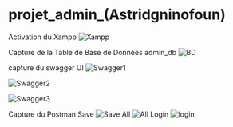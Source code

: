 # projet_admin_(Astridgninofoun)

Activation du Xampp
![Xampp](https://user-images.githubusercontent.com/125743270/219980025-dc137c59-98bc-43f6-a164-6ee62ecd6ef5.png)

Capture de la Table de Base de Données admin_db
![BD](https://user-images.githubusercontent.com/125743270/219981375-6893cde0-26cb-488d-a042-304dbbb445ba.png)

capture du swagger UI
![Swagger1](https://user-images.githubusercontent.com/125743270/219981408-583dce72-678d-4ca5-a15a-a201688a8164.png)

![Swagger2](https://user-images.githubusercontent.com/125743270/219981426-d785b095-abc7-46a1-b142-da1416bde578.png)

![Swagger3](https://user-images.githubusercontent.com/125743270/219981440-fcfe74f1-250c-45b4-97f0-98bf805bd770.png)

Capture du Postman 
Save
![Save](https://user-images.githubusercontent.com/125743270/219981468-c61a4e60-49aa-4845-baf0-66f031765d8a.png)
All
![All](https://user-images.githubusercontent.com/125743270/219981500-9a108aab-e8a6-4e39-9aad-0d9086386b04.png)
Login
![login](https://user-images.githubusercontent.com/125743270/219981513-093cf636-8296-422d-921f-a8b6238bdbd1.png)
